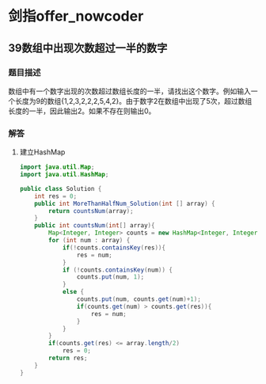 # 剑指offer_nowcoder

## 39数组中出现次数超过一半的数字

### 题目描述

数组中有一个数字出现的次数超过数组长度的一半，请找出这个数字。例如输入一个长度为9的数组{1,2,3,2,2,2,5,4,2}。由于数字2在数组中出现了5次，超过数组长度的一半，因此输出2。如果不存在则输出0。

### 解答

1. 建立HashMap

    ```java
    import java.util.Map;
    import java.util.HashMap;

    public class Solution {
        int res = 0;
        public int MoreThanHalfNum_Solution(int [] array) {
            return countsNum(array);
        }
        public int countsNum(int[] array){
            Map<Integer, Integer> counts = new HashMap<Integer, Integer>();
            for (int num : array) {
                if(!counts.containsKey(res)){
                    res = num;
                }
                if (!counts.containsKey(num)) {
                    counts.put(num, 1);
                }
                else {
                    counts.put(num, counts.get(num)+1);
                    if(counts.get(num) > counts.get(res)){
                        res = num;
                    }
                }
            }
            if(counts.get(res) <= array.length/2)
                res = 0;
            return res;
        }
    }

    ```
